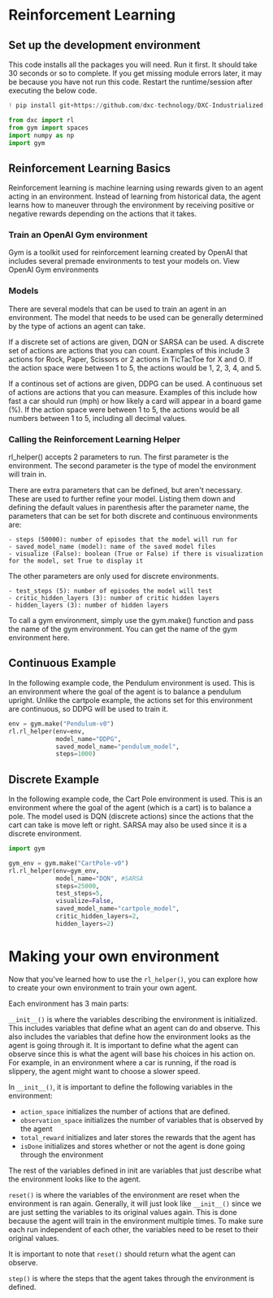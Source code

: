 # Reinforcement Learning

## Set up the development environment

This code installs all the packages you will need. Run it first. It should take 30 seconds or so to complete. If you get missing module errors later, it may be because you have not run this code. Restart the runtime/session after executing the below code.

```python
! pip install git+https://github.com/dxc-technology/DXC-Industrialized-AI-Starter.git -qq
```
```python
from dxc import rl
from gym import spaces
import numpy as np
import gym
```
## Reinforcement Learning Basics

Reinforcement learning is machine learning using rewards given to an agent acting in an environment. Instead of learning from historical data, the agent learns how to maneuver through the environment by receiving positive or negative rewards depending on the actions that it takes.

### Train an OpenAI Gym environment
Gym is a toolkit used for reinforcement learning created by OpenAI that includes several premade environments to test your models on. View OpenAI Gym environments

### Models
There are several models that can be used to train an agent in an environment. The model that needs to be used can be generally determined by the type of actions an agent can take.

If a discrete set of actions are given, DQN or SARSA can be used. A discrete set of actions are actions that you can count. Examples of this include 3 actions for Rock, Paper, Scissors or 2 actions in TicTacToe for X and O. If the action space were between 1 to 5, the actions would be 1, 2, 3, 4, and 5.

If a continous set of actions are given, DDPG can be used. A continuous set of actions are actions that you can measure. Examples of this include how fast a car should run (mph) or how likely a card will appear in a board game (%). If the action space were between 1 to 5, the actions would be all numbers between 1 to 5, including all decimal values.

### Calling the Reinforcement Learning Helper

rl_helper() accepts 2 parameters to run. The first parameter is the environment. The second parameter is the type of model the environment will train in.

There are extra parameters that can be defined, but aren't necessary. These are used to further refine your model. Listing them down and defining the default values in parenthesis after the parameter name, the parameters that can be set for both discrete and continuous environments are:

	- steps (50000): number of episodes that the model will run for
	- saved_model_name (model): name of the saved model files
	- visualize (False): boolean (True or False) if there is visualization for the model, set True to display it

The other parameters are only used for discrete environments.

	- test_steps (5): number of episodes the model will test
	- critic_hidden_layers (3): number of critic hidden layers
	- hidden_layers (3): number of hidden layers
	
To call a gym environment, simply use the gym.make() function and pass the name of the gym environment. You can get the name of the gym environment here.

## Continuous Example

In the following example code, the Pendulum environment is used. This is an environment where the goal of the agent is to balance a pendulum upright. Unlike the cartpole example, the actions set for this environment are continuous, so DDPG will be used to train it.

```python
env = gym.make("Pendulum-v0")
rl.rl_helper(env=env, 
             model_name="DDPG", 
             saved_model_name="pendulum_model", 
             steps=1000)
```

## Discrete Example

In the following example code, the Cart Pole environment is used. This is an environment where the goal of the agent (which is a cart) is to balance a pole. The model used is DQN (discrete actions) since the actions that the cart can take is move left or right. SARSA may also be used since it is a discrete environment.

```python
import gym

gym_env = gym.make("CartPole-v0")
rl.rl_helper(env=gym_env, 
             model_name="DQN", #SARSA
             steps=25000, 
             test_steps=5,
             visualize=False,
             saved_model_name="cartpole_model",
             critic_hidden_layers=2,
             hidden_layers=2)
```
# Making your own environment

Now that you've learned how to use the `rl_helper()`, you can explore how to create your own environment to train your own agent.

Each environment has 3 main parts: 

`__init__()` is where the variables describing the environment is initialized. This includes variables that define what an agent can do and observe. This also includes the variables that define how the environment looks as the agent is going through it. It is important to define what the agent can observe since this is what the agent will base his choices in his action on. For example, in an environment where a car is running, if the road is slippery, the agent might want to choose a slower speed. 

In `__init__()`, it is important to define the following variables in the environment:

*   `action_space` initializes the number of actions that are defined. 
*   `observation_space` initializes the number of variables that is observed by the agent
*   `total_reward` initializes and later stores the rewards that the agent has
*   `isDone` initializes and stores whether or not the agent is done going through the environment

The rest of the variables defined in init are variables that just describe what the environment looks like to the agent.

`reset()` is where the variables of the environment are reset when the environment is ran again. Generally, it will just look like `__init__()` since we are just setting the variables to its original values again. This is done because the agent will train in the environment multiple times. To make sure each run independent of each other, the variables need to be reset to their original values. 

It is important to note that `reset()` should return what the agent can observe.

`step()` is where the steps that the agent takes through the environment is defined. 
